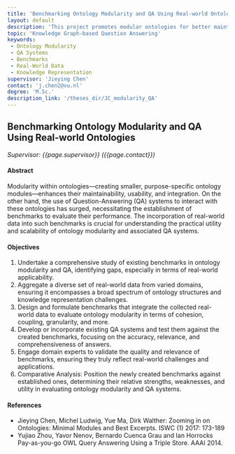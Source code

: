 ```yaml
---
title: 'Benchmarking Ontology Modularity and QA Using Real-world Ontologies'
layout: default
description: 'This project promotes modular ontologies for better maintenance and usability, alongside developing benchmarks for QA systems interacting with them. Incorporating real-world data is key to evaluating their practicality and scalability effectively.'
topic: 'Knowledge Graph-based Question Answering'
keywords: 
 - Ontology Modularity
 - QA Systems
 - Benchmarks
 - Real-World Data
 - Knowledge Representation
supervisor: 'Jieying Chen'
contact: 'j.chen2@vu.nl'
degree: 'M.Sc.'
description_link: '/theses_dir/JC_modularity_QA'
---
```


## Benchmarking Ontology Modularity and QA Using Real-world Ontologies

*Supervisor: {{page.supervisor}} ({{page.contact}})*

#### Abstract 
Modularity within ontologies—creating smaller, purpose-specific ontology modules—enhances their maintainability, usability, and integration. On the other hand, the use of Question-Answering (QA) systems to interact with these ontologies has surged, necessitating the establishment of benchmarks to evaluate their performance. The incorporation of real-world data into such benchmarks is crucial for understanding the practical utility and scalability of ontology modularity and associated QA systems.


#### Objectives
1. Undertake a comprehensive study of existing benchmarks in ontology modularity and QA, identifying gaps, especially in terms of real-world applicability. 
2. Aggregate a diverse set of real-world data from varied domains, ensuring it encompasses a broad spectrum of ontology structures and knowledge representation challenges. 
3. Design and formulate benchmarks that integrate the collected real-world data to evaluate ontology modularity in terms of cohesion, coupling, granularity, and more. 
4. Develop or incorporate existing QA systems and test them against the created benchmarks, focusing on the accuracy, relevance, and comprehensiveness of answers. 
5. Engage domain experts to validate the quality and relevance of benchmarks, ensuring they truly reflect real-world challenges and applications. 
6. Comparative Analysis: Position the newly created benchmarks against established ones, determining their relative strengths, weaknesses, and utility in evaluating ontology modularity and QA systems.

#### References
- Jieying Chen, Michel Ludwig, Yue Ma, Dirk Walther: Zooming in on Ontologies: Minimal Modules and Best Excerpts. ISWC (1) 2017: 173-189
- Yujiao Zhou, Yavor Nenov, Bernardo Cuenca Grau and Ian Horrocks Pay-as-you-go OWL Query Answering Using a Triple Store. AAAI 2014.


